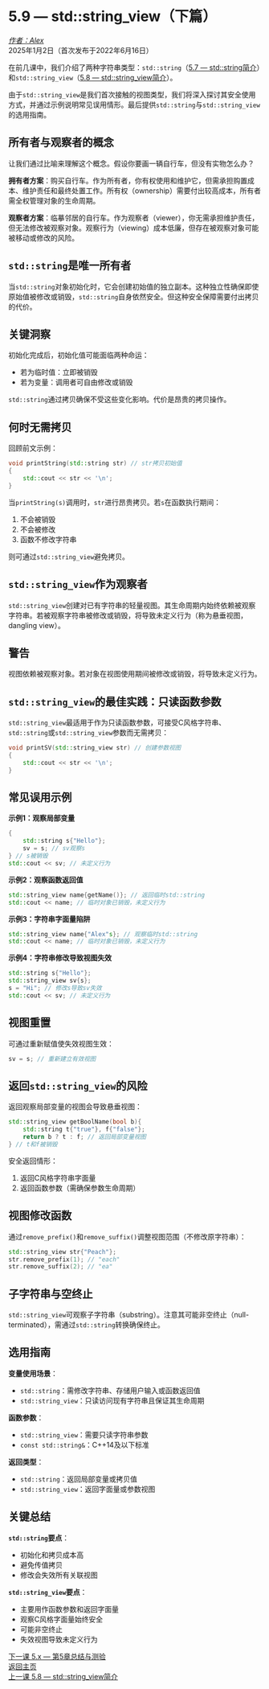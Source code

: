 5.9 — std::string_view（下篇）
==================================

[*作者：Alex*](https://www.learncpp.com/author/Alex/ "查看 Alex 的所有文章")  
2025年1月2日（首次发布于2022年6月16日）

 

在前几课中，我们介绍了两种字符串类型：`std::string`（[5.7 — std::string简介](Chapter-5/lesson5.8-introduction-to-stdstring_view.md)）和`std::string_view`（[5.8 — std::string_view简介](Chapter-5/lesson5.8-introduction-to-stdstring_view.md)）。

由于`std::string_view`是我们首次接触的视图类型，我们将深入探讨其安全使用方式，并通过示例说明常见误用情形。最后提供`std::string`与`std::string_view`的选用指南。

 

所有者与观察者的概念
----------------

让我们通过比喻来理解这个概念。假设你要画一辆自行车，但没有实物怎么办？

**拥有者方案**：购买自行车。作为所有者，你有权使用和维护它，但需承担购置成本、维护责任和最终处置工作。所有权（ownership）需要付出较高成本，所有者需全权管理对象的生命周期。

**观察者方案**：临摹邻居的自行车。作为观察者（viewer），你无需承担维护责任，但无法修改被观察对象。观察行为（viewing）成本低廉，但存在被观察对象可能被移动或修改的风险。

 

`std::string`是唯一所有者
----------------

当`std::string`对象初始化时，它会创建初始值的独立副本。这种独立性确保即使原始值被修改或销毁，`std::string`自身依然安全。但这种安全保障需要付出拷贝的代价。

 

关键洞察
----------------
初始化完成后，初始化值可能面临两种命运：
* 若为临时值：立即被销毁
* 若为变量：调用者可自由修改或销毁

`std::string`通过拷贝确保不受这些变化影响。代价是昂贵的拷贝操作。

 

何时无需拷贝
----------------
回顾前文示例：
```cpp
void printString(std::string str) // str拷贝初始值
{
    std::cout << str << '\n';
}
```
当`printString(s)`调用时，`str`进行昂贵拷贝。若`s`在函数执行期间：
1. 不会被销毁
2. 不会被修改
3. 函数不修改字符串

则可通过`std::string_view`避免拷贝。

 

`std::string_view`作为观察者
----------------
`std::string_view`创建对已有字符串的轻量视图。其生命周期内始终依赖被观察字符串。若被观察字符串被修改或销毁，将导致未定义行为（称为悬垂视图，dangling view）。

 

警告
----------------
视图依赖被观察对象。若对象在视图使用期间被修改或销毁，将导致未定义行为。

 

`std::string_view`的最佳实践：只读函数参数
----------------
`std::string_view`最适用于作为只读函数参数，可接受C风格字符串、`std::string`或`std::string_view`参数而无需拷贝：

```cpp
void printSV(std::string_view str) // 创建参数视图
{
    std::cout << str << '\n';
}
```

 

常见误用示例
----------------

**示例1：观察局部变量**
```cpp
{
    std::string s{"Hello"};
    sv = s; // sv观察s
} // s被销毁
std::cout << sv; // 未定义行为
```

**示例2：观察函数返回值**
```cpp
std::string_view name{getName()}; // 返回临时std::string
std::cout << name; // 临时对象已销毁，未定义行为
```

**示例3：字符串字面量陷阱**
```cpp
std::string_view name{"Alex"s}; // 观察临时std::string
std::cout << name; // 临时对象已销毁，未定义行为
```

**示例4：字符串修改导致视图失效**
```cpp
std::string s{"Hello"};
std::string_view sv{s};
s = "Hi"; // 修改s导致sv失效
std::cout << sv; // 未定义行为
```

 

视图重置
----------------
可通过重新赋值使失效视图生效：
```cpp
sv = s; // 重新建立有效视图
```

 

返回`std::string_view`的风险
----------------
返回观察局部变量的视图会导致悬垂视图：
```cpp
std::string_view getBoolName(bool b){
    std::string t{"true"}, f{"false"};
    return b ? t : f; // 返回局部变量视图
} // t和f被销毁
```

安全返回情形：
1. 返回C风格字符串字面量
2. 返回函数参数（需确保参数生命周期）

 

视图修改函数
----------------
通过`remove_prefix()`和`remove_suffix()`调整视图范围（不修改原字符串）：
```cpp
std::string_view str{"Peach"};
str.remove_prefix(1); // "each"
str.remove_suffix(2); // "ea"
```

 

子字符串与空终止
----------------
`std::string_view`可观察子字符串（substring）。注意其可能非空终止（null-terminated），需通过`std::string`转换确保终止。

 

选用指南
----------------
**变量使用场景**：
- `std::string`：需修改字符串、存储用户输入或函数返回值
- `std::string_view`：只读访问现有字符串且保证其生命周期

**函数参数**：
- `std::string_view`：需要只读字符串参数
- `const std::string&`：C++14及以下标准

**返回类型**：
- `std::string`：返回局部变量或拷贝值
- `std::string_view`：返回字面量或参数视图

 

关键总结
----------------
**`std::string`要点**：
- 初始化和拷贝成本高
- 避免传值拷贝
- 修改会失效所有关联视图

**`std::string_view`要点**：
- 主要用作函数参数和返回字面量
- 观察C风格字面量始终安全
- 可能非空终止
- 失效视图导致未定义行为

[下一课 5.x — 第5章总结与测验](Chapter-5/lesson5.x-chapter-5-summary-and-quiz.md)  
[返回主页](/)  
[上一课 5.8 — std::string_view简介](Chapter-5/lesson5.8-introduction-to-stdstring_view.md)